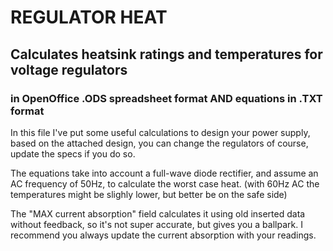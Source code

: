 # REGULATOR HEAT
## Calculates heatsink ratings and temperatures for voltage regulators
### in OpenOffice .ODS spreadsheet format AND equations in .TXT format

In this file I've put some useful calculations to design your power supply, based on the attached design, you can change the regulators of course, update the specs if you do so.

The equations take into account a full-wave diode rectifier, and assume an AC frequency of 50Hz, to calculate the worst case heat. (with 60Hz AC the temperatures might be slighly lower, but better be on the safe side)

The "MAX current absorption" field calculates it using old inserted data without feedback, so it's not super accurate, but gives you a ballpark.
I recommend you always update the current absorption with your readings.

